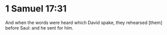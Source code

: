 # 1 Samuel 17:31

And when the words were heard which David spake, they rehearsed [them] before Saul: and he sent for him.